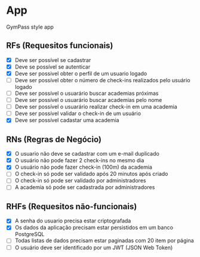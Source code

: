 # App

GymPass style app

## RFs (Requesitos funcionais)

 - [x] Deve ser possível se cadastrar
 - [x] Deve se possível se autenticar
 - [x] Deve ser possivel obter o perfil de um usuario logado
 - [ ] Deve ser possível obter o número de check-ins realizados pelo usuário logado
 - [ ] Deve ser possível o usuarário buscar academias próximas
 - [ ] Deve ser possível o usuarário buscar academias pelo nome
 - [ ] Deve ser possível o usuarário realizar check-in em uma academia
 - [ ] Deve ser possível validar o check-in de um usuário
 - [x] Deve ser possível cadastar uma academia

## RNs (Regras de Negócio)

- [x] O usuario não deve se cadastrar com um e-mail duplicado
- [x] O usuário não pode fazer 2 check-ins no mesmo dia
- [x] O usuário não pode fazer check-in (100m) da academia
- [ ] O check-in só pode ser validado após 20 minutos após criado
- [ ] O check-in só pode ser validado por administradores
- [ ] A academia só pode ser cadastrada por administradores

## RHFs (Requesitos não-funcionais)

- [x] A senha do usuario precisa estar criptografada
- [x] Os dados da aplicação precisam estar persistidos em um banco PostgreSQL
- [ ] Todas listas de dados precisam estar paginadas com 20 item por página
- [ ] O usuário deve ser identificado por um JWT (JSON Web Token)